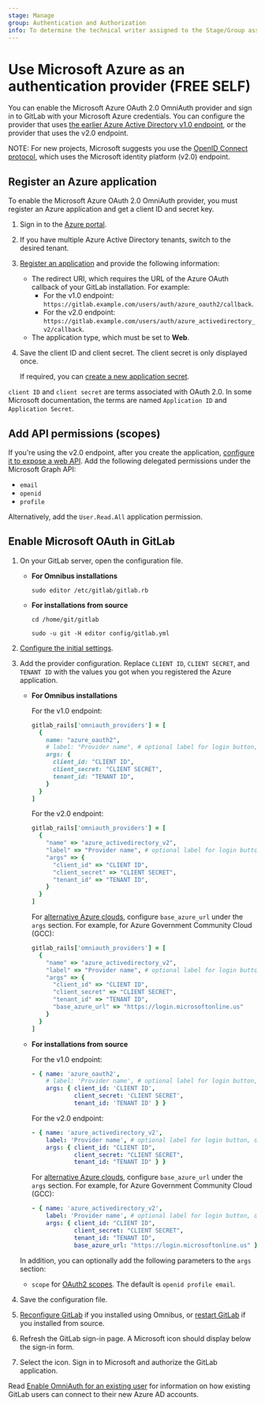 ```yaml
---
stage: Manage
group: Authentication and Authorization
info: To determine the technical writer assigned to the Stage/Group associated with this page, see https://about.gitlab.com/handbook/product/ux/technical-writing/#assignments
---
```


# Use Microsoft Azure as an authentication provider **(FREE SELF)**

You can enable the Microsoft Azure OAuth 2.0 OmniAuth provider and sign in to
GitLab with your Microsoft Azure credentials. You can configure the provider that uses
[the earlier Azure Active Directory v1.0 endpoint](https://docs.microsoft.com/en-us/azure/active-directory/azuread-dev/v1-protocols-oauth-code),
or the provider that uses the v2.0 endpoint.

NOTE:
For new projects, Microsoft suggests you use the
[OpenID Connect protocol](../administration/auth/oidc.md#microsoft-azure),
which uses the Microsoft identity platform (v2.0) endpoint.

## Register an Azure application

To enable the Microsoft Azure OAuth 2.0 OmniAuth provider, you must register
an Azure application and get a client ID and secret key.

1. Sign in to the [Azure portal](https://portal.azure.com).
1. If you have multiple Azure Active Directory tenants, switch to the desired tenant.
1. [Register an application](https://docs.microsoft.com/en-us/azure/active-directory/develop/quickstart-register-app)
   and provide the following information:
   - The redirect URI, which requires the URL of the Azure OAuth callback of your GitLab
     installation. For example:
     - For the v1.0 endpoint: `https://gitlab.example.com/users/auth/azure_oauth2/callback`.
     - For the v2.0 endpoint: `https://gitlab.example.com/users/auth/azure_activedirectory_v2/callback`.
   - The application type, which must be set to **Web**.
1. Save the client ID and client secret. The client secret is only
   displayed once.

   If required, you can [create a new application secret](https://docs.microsoft.com/en-us/azure/active-directory/develop/howto-create-service-principal-portal#option-2-create-a-new-application-secret).

`client ID` and `client secret` are terms associated with OAuth 2.0.
In some Microsoft documentation, the terms are named `Application ID` and
`Application Secret`.

## Add API permissions (scopes)

If you're using the v2.0 endpoint, after you create the application, [configure it to expose a web API](https://docs.microsoft.com/en-us/azure/active-directory/develop/quickstart-configure-app-expose-web-apis).
Add the following delegated permissions under the Microsoft Graph API:

- `email`
- `openid`
- `profile`

Alternatively, add the `User.Read.All` application permission.

## Enable Microsoft OAuth in GitLab

1. On your GitLab server, open the configuration file.

   - **For Omnibus installations**

     ```shell
     sudo editor /etc/gitlab/gitlab.rb
     ```

   - **For installations from source**

     ```shell
     cd /home/git/gitlab

     sudo -u git -H editor config/gitlab.yml
     ```

1. [Configure the initial settings](omniauth.md#configure-initial-settings).

1. Add the provider configuration. Replace `CLIENT ID`, `CLIENT SECRET`, and `TENANT ID`
   with the values you got when you registered the Azure application.

   - **For Omnibus installations**

     For the v1.0 endpoint:

     ```ruby
     gitlab_rails['omniauth_providers'] = [
       {
         name: "azure_oauth2",
         # label: "Provider name", # optional label for login button, defaults to "Azure AD"
         args: {
           client_id: "CLIENT ID",
           client_secret: "CLIENT SECRET",
           tenant_id: "TENANT ID",
         }
       }
     ]
     ```

     For the v2.0 endpoint:

     ```ruby
     gitlab_rails['omniauth_providers'] = [
       {
         "name" => "azure_activedirectory_v2",
         "label" => "Provider name", # optional label for login button, defaults to "Azure AD v2"
         "args" => {
           "client_id" => "CLIENT ID",
           "client_secret" => "CLIENT SECRET",
           "tenant_id" => "TENANT ID",
         }
       }
     ]
     ```

     For [alternative Azure clouds](https://docs.microsoft.com/en-us/azure/active-directory/develop/authentication-national-cloud),
     configure `base_azure_url` under the `args` section. For example, for Azure Government Community Cloud (GCC):

     ```ruby
     gitlab_rails['omniauth_providers'] = [
       {
         "name" => "azure_activedirectory_v2",
         "label" => "Provider name", # optional label for login button, defaults to "Azure AD v2"
         "args" => {
           "client_id" => "CLIENT ID",
           "client_secret" => "CLIENT SECRET",
           "tenant_id" => "TENANT ID",
           "base_azure_url" => "https://login.microsoftonline.us"
         }
       }
     ]
     ```

   - **For installations from source**

     For the v1.0 endpoint:

     ```yaml
     - { name: 'azure_oauth2',
         # label: 'Provider name', # optional label for login button, defaults to "Azure AD"
         args: { client_id: 'CLIENT ID',
                 client_secret: 'CLIENT SECRET',
                 tenant_id: 'TENANT ID' } }
     ```

     For the v2.0 endpoint:

     ```yaml
     - { name: 'azure_activedirectory_v2',
         label: 'Provider name', # optional label for login button, defaults to "Azure AD v2"
         args: { client_id: "CLIENT ID",
                 client_secret: "CLIENT SECRET",
                 tenant_id: "TENANT ID" } }
     ```

     For [alternative Azure clouds](https://docs.microsoft.com/en-us/azure/active-directory/develop/authentication-national-cloud),
     configure `base_azure_url` under the `args` section. For example, for Azure Government Community Cloud (GCC):

     ```yaml
     - { name: 'azure_activedirectory_v2',
         label: 'Provider name', # optional label for login button, defaults to "Azure AD v2"
         args: { client_id: "CLIENT ID",
                 client_secret: "CLIENT SECRET",
                 tenant_id: "TENANT ID",
                 base_azure_url: "https://login.microsoftonline.us" } }
     ```

   In addition, you can optionally add the following parameters to the `args` section:

   - `scope` for [OAuth2 scopes](https://docs.microsoft.com/en-us/azure/active-directory/develop/v2-oauth2-auth-code-flow). The default is `openid profile email`.

1. Save the configuration file.

1. [Reconfigure GitLab](../administration/restart_gitlab.md#omnibus-gitlab-reconfigure)
   if you installed using Omnibus, or [restart GitLab](../administration/restart_gitlab.md#installations-from-source)
   if you installed from source.

1. Refresh the GitLab sign-in page. A Microsoft icon should display below the
   sign-in form.

1. Select the icon. Sign in to Microsoft and authorize the GitLab application.

Read [Enable OmniAuth for an existing user](omniauth.md#enable-omniauth-for-an-existing-user)
for information on how existing GitLab users can connect to their new Azure AD accounts.
